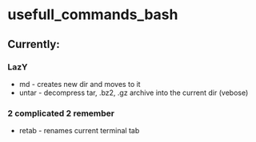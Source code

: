 # usefull_commands_bash

## Currently:

### LazY
* md - creates new dir and moves to it
* untar - decompress tar, .bz2, .gz archive into the current dir (vebose)

### 2 complicated 2 remember
* retab - renames current terminal tab